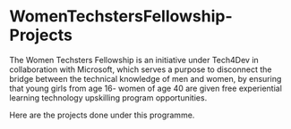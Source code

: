 # WomenTechstersFellowship-Projects
The Women Techsters Fellowship is an initiative under Tech4Dev in collaboration with Microsoft, which serves a purpose to  disconnect the bridge between the technical knowledge of men and women, by ensuring that young girls from age 16- women of age 40 are given free experiential learning technology upskilling program opportunities.

Here are the projects done under this programme.
